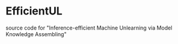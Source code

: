 # EfficientUL
source code for "Inference-efficient Machine Unlearning via Model Knowledge Assembling"
